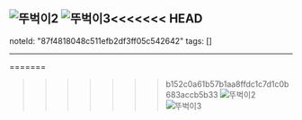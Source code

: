 ![뚜벅이2](https://github.com/user-attachments/assets/407d99b2-dbac-4c29-8856-610671195dcc)
![뚜벅이3](https://github.com/user-attachments/assets/d205a0ef-c628-4a2c-9eee-7e156b5178df)<<<<<<< HEAD
---------------------------------------------------------------------------------------------------------------

noteId: "87f4818048c511efb2df3ff05c542642"
tags: []

---

=======

>>>>>>> b152c0a61b57b1aa8ffdc1c7d1c0b683accb5b33
>>>>>>> ![뚜벅이2](https://github.com/user-attachments/assets/407d99b2-dbac-4c29-8856-610671195dcc)
>>>>>>> ![뚜벅이3](https://github.com/user-attachments/assets/d205a0ef-c628-4a2c-9eee-7e156b5178df)
>>>>>>>
>>>>>>
>>>>>
>>>>
>>>
>>
